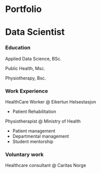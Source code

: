 # Portfolio
# Data Scientist

### Education 
Applied Data Science, BSc.

Public Health, Msc.

Physiotherapy, Bsc.

### Work Experience
HealthCare Worker @ Eikertun Helsestasjon 
- Patient Rehabilitation

Physiotherapist @ Ministry of Health 
- Patient management
- Departmental management
- Student mentorship

### Voluntary work
Healthcare consultant @ Caritas Norge

